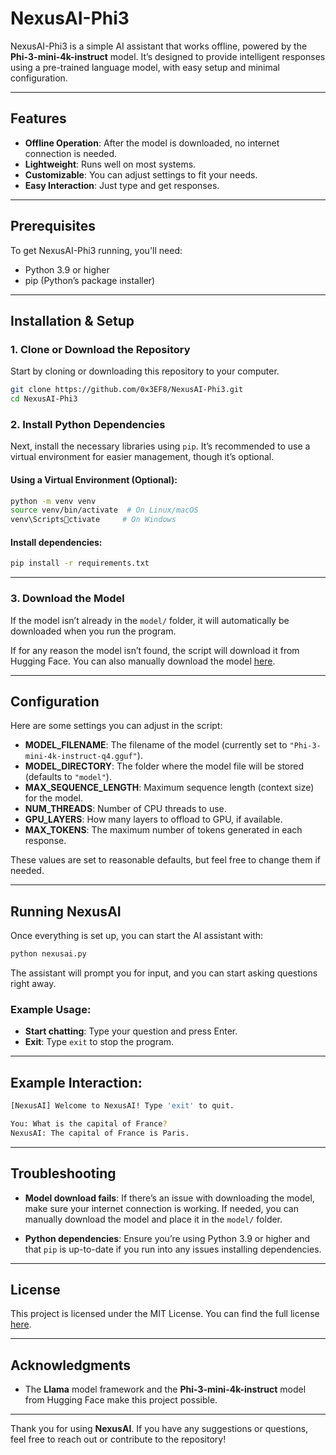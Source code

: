 
# NexusAI-Phi3

NexusAI-Phi3 is a simple AI assistant that works offline, powered by the **Phi-3-mini-4k-instruct** model. It’s designed to provide intelligent responses using a pre-trained language model, with easy setup and minimal configuration.

---

## Features

- **Offline Operation**: After the model is downloaded, no internet connection is needed.
- **Lightweight**: Runs well on most systems.
- **Customizable**: You can adjust settings to fit your needs.
- **Easy Interaction**: Just type and get responses.

---

## Prerequisites

To get NexusAI-Phi3 running, you'll need:

- Python 3.9 or higher
- pip (Python’s package installer)

---

## Installation & Setup

### 1. Clone or Download the Repository

Start by cloning or downloading this repository to your computer.

```bash
git clone https://github.com/0x3EF8/NexusAI-Phi3.git
cd NexusAI-Phi3
```

### 2. Install Python Dependencies

Next, install the necessary libraries using `pip`. It’s recommended to use a virtual environment for easier management, though it’s optional.

#### Using a Virtual Environment (Optional):

```bash
python -m venv venv
source venv/bin/activate  # On Linux/macOS
venv\Scriptsctivate     # On Windows
```

#### Install dependencies:

```bash
pip install -r requirements.txt
```

---

### 3. Download the Model

If the model isn’t already in the `model/` folder, it will automatically be downloaded when you run the program. 

If for any reason the model isn’t found, the script will download it from Hugging Face. You can also manually download the model [here](https://huggingface.co/microsoft/Phi-3-mini-4k-instruct-gguf/resolve/main/Phi-3-mini-4k-instruct-q4.gguf).

---

## Configuration

Here are some settings you can adjust in the script:

- **MODEL_FILENAME**: The filename of the model (currently set to `"Phi-3-mini-4k-instruct-q4.gguf"`).
- **MODEL_DIRECTORY**: The folder where the model file will be stored (defaults to `"model"`).
- **MAX_SEQUENCE_LENGTH**: Maximum sequence length (context size) for the model.
- **NUM_THREADS**: Number of CPU threads to use.
- **GPU_LAYERS**: How many layers to offload to GPU, if available.
- **MAX_TOKENS**: The maximum number of tokens generated in each response.

These values are set to reasonable defaults, but feel free to change them if needed.

---

## Running NexusAI

Once everything is set up, you can start the AI assistant with:

```bash
python nexusai.py
```

The assistant will prompt you for input, and you can start asking questions right away.

### Example Usage:

- **Start chatting**: Type your question and press Enter.
- **Exit**: Type `exit` to stop the program.

---

## Example Interaction:

```bash
[NexusAI] Welcome to NexusAI! Type 'exit' to quit.

You: What is the capital of France?
NexusAI: The capital of France is Paris.
```

---

## Troubleshooting

- **Model download fails**: If there’s an issue with downloading the model, make sure your internet connection is working. If needed, you can manually download the model and place it in the `model/` folder.
  
- **Python dependencies**: Ensure you’re using Python 3.9 or higher and that `pip` is up-to-date if you run into any issues installing dependencies.

---

## License

This project is licensed under the MIT License. You can find the full license [here](LICENSE).

---

## Acknowledgments

- The **Llama** model framework and the **Phi-3-mini-4k-instruct** model from Hugging Face make this project possible.

---

Thank you for using **NexusAI**. If you have any suggestions or questions, feel free to reach out or contribute to the repository!

